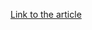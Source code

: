 [Link to the article](https://www.welivesecurity.com/en/scams/investors-beware-ai-powered-financial-scams-swamp-social-media/)
